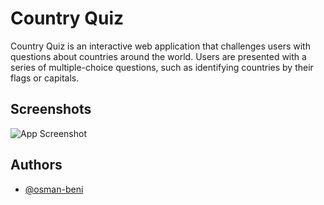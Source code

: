 
# Country Quiz

Country Quiz is an interactive web application that challenges users with questions about countries around the world. Users are presented with a series of multiple-choice questions, such as identifying countries by their flags or capitals.

## Screenshots

![App Screenshot](https://imgtree.co/get/qREt1V.jpeg?v=86053215)


## Authors

- [@osman-beni](https://github.com/osman-beni)

